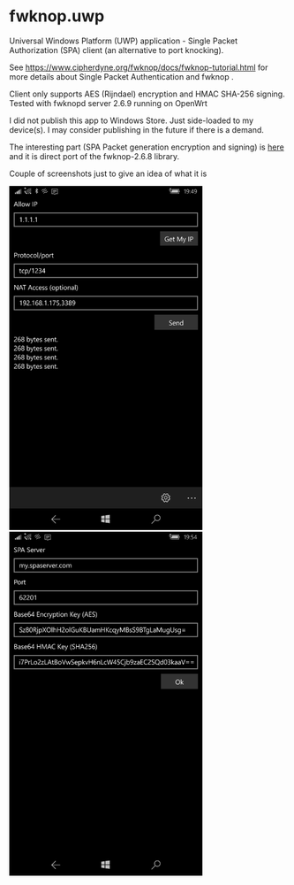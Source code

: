 # fwknop.uwp
Universal Windows Platform (UWP) application - Single Packet Authorization (SPA) client (an alternative to port knocking).

See https://www.cipherdyne.org/fwknop/docs/fwknop-tutorial.html for more details about Single Packet Authentication and fwknop . 

Client only supports AES (Rijndael) encryption and HMAC SHA-256 signing. Tested with fwknopd server 2.6.9 running on OpenWrt


I did not publish this app to Windows Store. Just side-loaded to my device(s). I may consider publishing in the future if there is a demand. 

The interesting part (SPA Packet generation encryption and signing) is <a href='fwknop.uwp/src/fwknop.uwp/Spa/SpaGenerator.cs'>here</a> and it is direct port of the fwknop-2.6.8 library.


Couple of screenshots just to give an idea of what it is

<img src="https://github.com/abrovko/fwknop.uwp/blob/master/wp_ss_20170530_0001.png" width="350px"/> <img src="https://github.com/abrovko/fwknop.uwp/blob/master/wp_ss_20170530_0002.png" width="350px"/>
